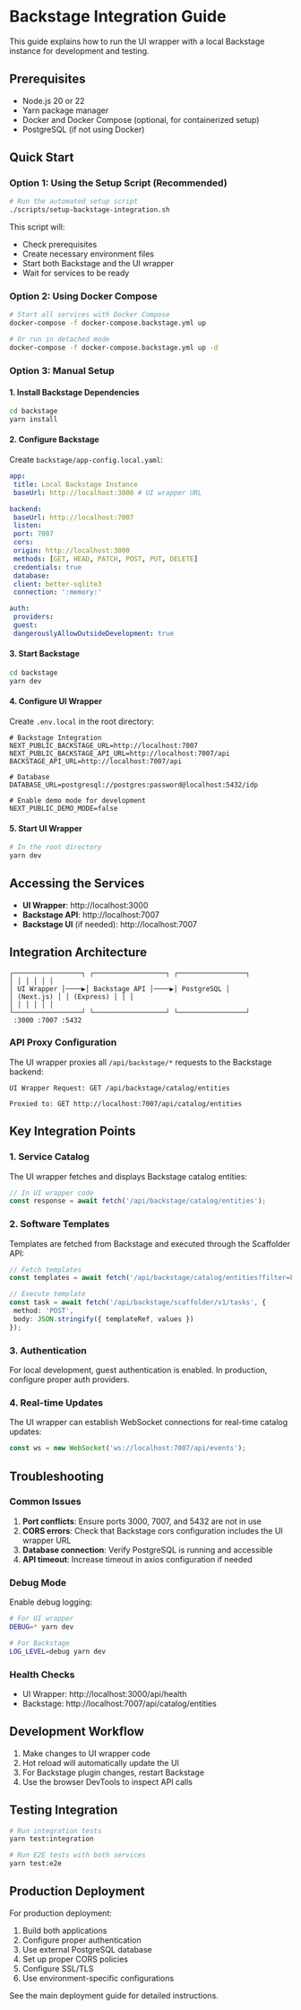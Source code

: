 # Backstage Integration Guide

This guide explains how to run the UI wrapper with a local Backstage instance for development and testing.

## Prerequisites

- Node.js 20 or 22
- Yarn package manager
- Docker and Docker Compose (optional, for containerized setup)
- PostgreSQL (if not using Docker)

## Quick Start

### Option 1: Using the Setup Script (Recommended)

```bash
# Run the automated setup script
./scripts/setup-backstage-integration.sh
```

This script will:
- Check prerequisites
- Create necessary environment files
- Start both Backstage and the UI wrapper
- Wait for services to be ready

### Option 2: Using Docker Compose

```bash
# Start all services with Docker Compose
docker-compose -f docker-compose.backstage.yml up

# Or run in detached mode
docker-compose -f docker-compose.backstage.yml up -d
```

### Option 3: Manual Setup

#### 1. Install Backstage Dependencies

```bash
cd backstage
yarn install
```

#### 2. Configure Backstage

Create `backstage/app-config.local.yaml`:

```yaml
app:
 title: Local Backstage Instance
 baseUrl: http://localhost:3000 # UI wrapper URL

backend:
 baseUrl: http://localhost:7007
 listen:
 port: 7007
 cors:
 origin: http://localhost:3000
 methods: [GET, HEAD, PATCH, POST, PUT, DELETE]
 credentials: true
 database:
 client: better-sqlite3
 connection: ':memory:'

auth:
 providers:
 guest:
 dangerouslyAllowOutsideDevelopment: true
```

#### 3. Start Backstage

```bash
cd backstage
yarn dev
```

#### 4. Configure UI Wrapper

Create `.env.local` in the root directory:

```env
# Backstage Integration
NEXT_PUBLIC_BACKSTAGE_URL=http://localhost:7007
NEXT_PUBLIC_BACKSTAGE_API_URL=http://localhost:7007/api
BACKSTAGE_API_URL=http://localhost:7007/api

# Database
DATABASE_URL=postgresql://postgres:password@localhost:5432/idp

# Enable demo mode for development
NEXT_PUBLIC_DEMO_MODE=false
```

#### 5. Start UI Wrapper

```bash
# In the root directory
yarn dev
```

## Accessing the Services

- **UI Wrapper**: http://localhost:3000
- **Backstage API**: http://localhost:7007
- **Backstage UI** (if needed): http://localhost:7007

## Integration Architecture

```
┌─────────────────┐ ┌──────────────────┐ ┌─────────────────┐
│ │ │ │ │ │
│ UI Wrapper │────▶│ Backstage API │────▶│ PostgreSQL │
│ (Next.js) │ │ (Express) │ │ │
│ │ │ │ │ │
└─────────────────┘ └──────────────────┘ └─────────────────┘
 :3000 :7007 :5432
```

### API Proxy Configuration

The UI wrapper proxies all `/api/backstage/*` requests to the Backstage backend:

```
UI Wrapper Request: GET /api/backstage/catalog/entities

Proxied to: GET http://localhost:7007/api/catalog/entities
```

## Key Integration Points

### 1. Service Catalog

The UI wrapper fetches and displays Backstage catalog entities:

```typescript
// In UI wrapper code
const response = await fetch('/api/backstage/catalog/entities');
```

### 2. Software Templates

Templates are fetched from Backstage and executed through the Scaffolder API:

```typescript
// Fetch templates
const templates = await fetch('/api/backstage/catalog/entities?filter=kind=Template');

// Execute template
const task = await fetch('/api/backstage/scaffolder/v1/tasks', {
 method: 'POST',
 body: JSON.stringify({ templateRef, values })
});
```

### 3. Authentication

For local development, guest authentication is enabled. In production, configure proper auth providers.

### 4. Real-time Updates

The UI wrapper can establish WebSocket connections for real-time catalog updates:

```typescript
const ws = new WebSocket('ws://localhost:7007/api/events');
```

## Troubleshooting

### Common Issues

1. **Port conflicts**: Ensure ports 3000, 7007, and 5432 are not in use
2. **CORS errors**: Check that Backstage cors configuration includes the UI wrapper URL
3. **Database connection**: Verify PostgreSQL is running and accessible
4. **API timeout**: Increase timeout in axios configuration if needed

### Debug Mode

Enable debug logging:

```bash
# For UI wrapper
DEBUG=* yarn dev

# For Backstage
LOG_LEVEL=debug yarn dev
```

### Health Checks

- UI Wrapper: http://localhost:3000/api/health
- Backstage: http://localhost:7007/api/catalog/entities

## Development Workflow

1. Make changes to UI wrapper code
2. Hot reload will automatically update the UI
3. For Backstage plugin changes, restart Backstage
4. Use the browser DevTools to inspect API calls

## Testing Integration

```bash
# Run integration tests
yarn test:integration

# Run E2E tests with both services
yarn test:e2e
```

## Production Deployment

For production deployment:

1. Build both applications
2. Configure proper authentication
3. Use external PostgreSQL database
4. Set up proper CORS policies
5. Configure SSL/TLS
6. Use environment-specific configurations

See the main deployment guide for detailed instructions.